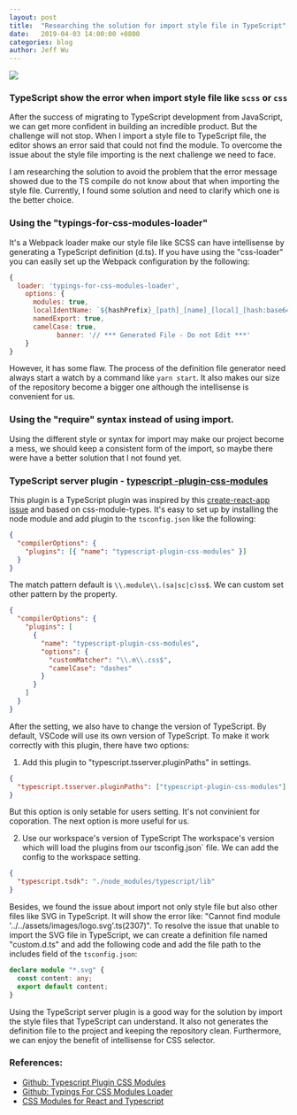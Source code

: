 ```yaml
---
layout: post
title:  "Researching the solution for import style file in TypeScript"
date:   2019-04-03 14:00:00 +0800
categories: blog
author: Jeff Wu
---
```


![](/integration-blog/assets/2018-12-25-blog-typescript-intro-and-migrating/babel-ts-scss.jpg)

### TypeScript show the error when import style file like `scss` or `css`

After the success of migrating to TypeScript development from JavaScript,  we can get more confident in building an incredible product. But the challenge will not stop. When I import a style file to TypeScript file, the editor shows an error said that could not find the module. To overcome the issue about the style file importing is the next challenge we need to face.

I am researching the solution to avoid the problem that the error message showed due to the TS compile do not know about that when importing the style file. Currently, I found some solution and need to clarify which one is the better choice.



### Using the "typings-for-css-modules-loader"
It's a Webpack loader make our style file like SCSS can have intellisense by generating a TypeScript definition (d.ts). If you have using the "css-loader" you can easily set up the Webpack configuration by the following:

```javascript
{
  loader: 'typings-for-css-modules-loader',
    options: {
      modules: true,
      localIdentName: `${hashPrefix}_[path]_[name]_[local]_[hash:base64:5]`,
      namedExport: true,
      camelCase: true,
			banner: '// *** Generated File - Do not Edit ***'
    }
}
```
However, it has some flaw. The process of the definition file generator need always start a watch by a command like `yarn start`. It also makes our size of the repository become a bigger one although the intellisense is convenient for us.



### Using the "require" syntax instead of using import.

Using the different style or syntax for import may make our project become a mess, we should keep a consistent form of the import, so maybe there were have a better solution that I not found yet.



### TypeScript server plugin - [typescript -plugin-css-modules](https://github.com/mrmckeb/typescript-plugin-css-modules)
This plugin is a TypeScript plugin was inspired by this [create-react-app issue](https://github.com/facebook/create-react-app/issues/5677) and based on css-module-types. It's easy to set up by installing the node module and add plugin to the `tsconfig.json` like the following:

```json
{
  "compilerOptions": {
    "plugins": [{ "name": "typescript-plugin-css-modules" }]
  }
}
```

The match pattern default is `\\.module\\.(sa|sc|c)ss$`. We can custom set other pattern by the property.

```json
{
  "compilerOptions": {
    "plugins": [
      {
        "name": "typescript-plugin-css-modules",
        "options": {
          "customMatcher": "\\.m\\.css$",
          "camelCase": "dashes"
        }
      }
    ]
  }
}
```
After the setting, we also have to change the version of TypeScript. By default, VSCode will use its own version of TypeScript. To make it work correctly with this plugin, there have two options:

1. Add this plugin to "typescript.tsserver.pluginPaths" in settings.
```json
{
  "typescript.tsserver.pluginPaths": ["typescript-plugin-css-modules"]
}
```
But this option is only setable for users setting. It's not convinient for coporation. The next option is more useful for us.

2. Use our workspace's version of TypeScript
  The workspace's version which will load the plugins from our tsconfig.json` file. We can add the config to the workspace setting.

```json
{
  "typescript.tsdk": "./node_modules/typescript/lib"
}
```

Besides, we found the issue about import not only style file but also other files like SVG in TypeScript. It will show the error like: "Cannot find module '../../assets/images/logo.svg'.ts(2307)". To resolve the issue that unable to import the SVG file in TypeScript, we can create a definition file named "custom.d.ts" and add the following code and add the file path to the includes field of the `tsconfig.json`: 
```typescript
declare module "*.svg" {
  const content: any;
  export default content;
}
```

Using the TypeScript server plugin is a good way for the solution by import the style files that TypeScript can understand. It also not generates the definition file to the project and keeping the repository clean. Furthermore, we can enjoy the benefit of intellisense for CSS selector.



### References: 

- [Github: Typescript Plugin CSS Modules](https://github.com/mrmckeb/typescript-plugin-css-modules)
- [Github: Typings For CSS Modules Loader](https://github.com/Jimdo/typings-for-css-modules-loader)
- [CSS Modules for React and Typescript](https://medium.com/@tommybernaciak/css-modules-for-react-and-typescript-2dd8f0fd7cdd)

